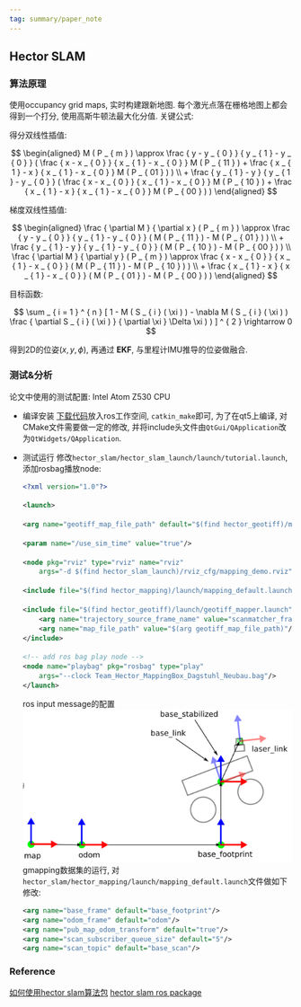 ```yaml
---
tag: summary/paper_note
---
```

## Hector SLAM
### 算法原理
使用occupancy grid maps, 实时构建跟新地图. 每个激光点落在栅格地图上都会得到一个打分, 使用高斯牛顿法最大化分值.
关键公式:

得分双线性插值:

$$
\begin{aligned}
M ( P _ { m } ) \approx \frac { y - y _ { 0 } } { y _ { 1 } - y _ { 0 } } ( \frac { x - x _ { 0 } } { x _ { 1 } - x _ { 0 } } M ( P _ { 11 } ) + \frac { x _ { 1 } - x } { x _ { 1 } - x _ { 0 } } M ( P _ { 01 } ) ) \\ + \frac { y _ { 1 } - y } { y _ { 1 } - y _ { 0 } } ( \frac { x - x _ { 0 } } { x _ { 1 } - x _ { 0 } } M ( P _ { 10 } ) + \frac { x _ { 1 } - x } { x _ { 1 } - x _ { 0 } } M ( P _ { 00 } ) )
\end{aligned}
$$

梯度双线性插值:

$$
\begin{aligned}
\frac { \partial M } { \partial x } ( P _ { m } ) \approx \frac { y - y _ { 0 } } { y _ { 1 } - y _ { 0 } } ( M ( P _ { 11 } ) - M ( P _ { 01 } ) ) \\ + \frac { y _ { 1 } - y } { y _ { 1 } - y _ { 0 } } ( M ( P _ { 10 } ) - M ( P _ { 00 } ) ) \\ \frac { \partial M } { \partial y } ( P _ { m } ) \approx \frac { x - x _ { 0 } } { x _ { 1 } - x _ { 0 } } ( M ( P _ { 11 } ) - M ( P _ { 10 } ) ) \\ + \frac { x _ { 1 } - x } { x _ { 1 } - x _ { 0 } } ( M ( P _ { 01 } ) - M ( P _ { 00 } ) )
\end{aligned}
$$

目标函数:

$$
\sum _ { i = 1 } ^ { n } [ 1 - M ( S _ { i } ( \xi ) ) - \nabla M ( S _ { i } ( \xi ) ) \frac { \partial S _ { i } ( \xi ) } { \partial \xi } \Delta \xi ) ) ] ^ { 2 } \rightarrow 0
$$

得到2D的位姿$(x, y, \phi)$, 再通过 __EKF__, 与里程计IMU推导的位姿做融合.

### 测试&分析
论文中使用的测试配置: Intel Atom Z530 CPU

* 编译安装
[下载代码](https://github.com/tu-darmstadt-ros-pkg/hector_slam)放入ros工作空间, `catkin_make`即可, 为了在qt5上编译, 对CMake文件需要做一定的修改, 并将include头文件由`QtGui/QApplication`改为`QtWidgets/QApplication`.

* 测试运行
修改`hector_slam/hector_slam_launch/launch/tutorial.launch`, 添加rosbag播放node:
    ```xml
    <?xml version="1.0"?>

    <launch>

    <arg name="geotiff_map_file_path" default="$(find hector_geotiff)/maps"/>

    <param name="/use_sim_time" value="true"/>

    <node pkg="rviz" type="rviz" name="rviz"
        args="-d $(find hector_slam_launch)/rviz_cfg/mapping_demo.rviz"/>

    <include file="$(find hector_mapping)/launch/mapping_default.launch"/>

    <include file="$(find hector_geotiff)/launch/geotiff_mapper.launch">
        <arg name="trajectory_source_frame_name" value="scanmatcher_frame"/>
        <arg name="map_file_path" value="$(arg geotiff_map_file_path)"/>
    </include>

    <!-- add ros bag play node -->
    <node name="playbag" pkg="rosbag" type="play" 
        args="--clock Team_Hector_MappingBox_Dagstuhl_Neubau.bag"/>
    </launch>
    ```

    ros input message的配置
    ![ros_common_tf](rc/ros_common_tf.png)
    gmapping数据集的运行, 对`hector_slam/hector_mapping/launch/mapping_default.launch`文件做如下修改:
    ```xml
    <arg name="base_frame" default="base_footprint"/>
    <arg name="odom_frame" default="odom"/>
    <arg name="pub_map_odom_transform" default="true"/>
    <arg name="scan_subscriber_queue_size" default="5"/>
    <arg name="scan_topic" default="base_scan"/>
    ```

### Reference
[如何使用hector slam算法包](https://www.jianshu.com/p/8a21b688c30c)
[hector slam ros package](https://code.google.com/archive/p/tu-darmstadt-ros-pkg/downloads)
